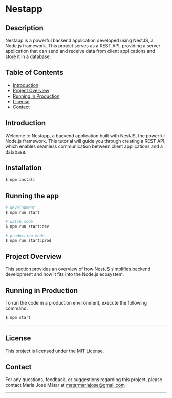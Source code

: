 # Nestapp

## Description

Nestapp is a powerful backend application developed using NestJS, a Node.js framework. This project serves as a REST API, providing a server application that can send and receive data from client applications and store it in a database.

## Table of Contents

- [Introduction](#introduction)
- [Project Overview](#project-overview)
- [Running in Production](#running-in-production)
- [License](#license)
- [Contact](#contact)

## Introduction

Welcome to Nestapp, a backend application built with NestJS, the powerful Node.js framework. This tutorial will guide you through creating a REST API, which enables seamless communication between client applications and a database.

## Installation

```bash
$ npm install
```

## Running the app

```bash
# development
$ npm run start

# watch mode
$ npm run start:dev

# production mode
$ npm run start:prod
```


## Project Overview

This section provides an overview of how NestJS simplifies backend development and how it fits into the Node.js ecosystem.

## Running in Production

To run the code in a production environment, execute the following command:

```bash
$ npm start
```

-----------

## License

This project is licensed under the [MIT License](LICENSE).

## Contact

For any questions, feedback, or suggestions regarding this project, please contact María José Mátar at matarmariajose@gmail.com

---
